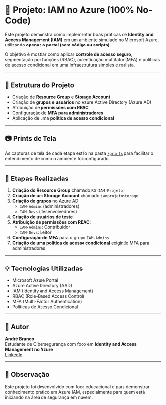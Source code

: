 # 🔐 Projeto: IAM no Azure (100% No-Code)

Este projeto demonstra como implementar boas práticas de **Identity and Access Management (IAM)** em um ambiente simulado no Microsoft Azure, utilizando **apenas o portal (sem código ou scripts)**.

O objetivo é mostrar como aplicar **controle de acesso seguro**, segmentação por funções (RBAC), autenticação multifator (MFA) e políticas de acesso condicional em uma infraestrutura simples e realista.

---

## 🧱 Estrutura do Projeto

- Criação de **Resource Group** e **Storage Account**
- Criação de **grupos e usuários** no Azure Active Directory (Azure AD)
- Atribuição de **permissões com RBAC**
- Configuração de **MFA para administradores**
- Aplicação de uma **política de acesso condicional**

---

## 📷 Prints de Tela

As capturas de tela de cada etapa estão na pasta [`/prints`](./prints) para facilitar o entendimento de como o ambiente foi configurado.

---

## 📝 Etapas Realizadas

1. **Criação do Resource Group** chamado `RG-IAM-Projeto`
2. **Criação de um Storage Account** chamado `iamprojetostorage`
3. **Criação de grupos** no Azure AD:
   - `IAM-Admins` (administradores)
   - `IAM-Devs` (desenvolvedores)
4. **Criação de usuários de teste**
5. **Atribuição de permissões com RBAC**:
   - `IAM-Admins`: Contribuidor
   - `IAM-Devs`: Leitor
6. **Configuração de MFA** para o grupo `IAM-Admins`
7. **Criação de uma política de acesso condicional** exigindo MFA para administradores

---

## 💡 Tecnologias Utilizadas

- Microsoft Azure Portal
- Azure Active Directory (AAD)
- IAM (Identity and Access Management)
- RBAC (Role-Based Access Control)
- MFA (Multi-Factor Authentication)
- Políticas de Acesso Condicional

---

## 👤 Autor

**André Branco**  
Estudante de Cibersegurança com foco em **Identity and Access Management no Azure**  
[LinkedIn](https://www.linkedin.com/in/andrebranco13/)

---

## 📌 Observação

Este projeto foi desenvolvido com foco educacional e para demonstrar conhecimento prático em Azure IAM, especialmente para quem está iniciando na área de segurança em nuvem.

